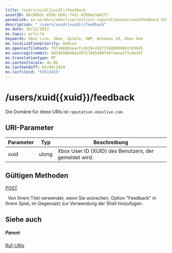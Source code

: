 ```yaml
---
title: /users/xuid({xuid})/feedback
assetID: 86c9663c-650b-bb0c-743c-8280ee3a82f7
permalink: en-us/docs/xboxlive/rest/uri-reputationusersxuidfeedback.html
description: " /users/xuid({xuid})/feedback"
ms.date: 10/12/2017
ms.topic: article
keywords: Xbox Live, Xbox, Spiele, UWP, Windows 10, Xbox One
ms.localizationpriority: medium
ms.openlocfilehash: 7bf186091eacfcdb39c41bf256000990613d3685
ms.sourcegitcommit: b034650b684a767274d5d88746faeea373c8e34f
ms.translationtype: MT
ms.contentlocale: de-DE
ms.lasthandoff: 03/06/2019
ms.locfileid: "57613415"
---
```

# <a name="usersxuidxuidfeedback"></a>/users/xuid({xuid})/feedback
 
Die Domäne für diese URIs ist `reputation.xboxlive.com`.
 
<a id="ID4EW"></a>

 
## <a name="uri-parameters"></a>URI-Parameter
 
| Parameter| Typ| Beschreibung| 
| --- | --- | --- | 
| xuid| ulong| Xbox User ID (XUID) des Benutzers, der gemeldet wird.| 
  
<a id="ID4EZB"></a>

 
## <a name="valid-methods"></a>Gültigen Methoden

[POST](uri-reputationusersxuidfeedbackpost.md)

&nbsp;&nbsp;Von Ihrem Titel verwendet, wenn Sie wünschen, Option "Feedback" in Ihrem Spiel, im Gegensatz zur Verwendung der Shell hinzufügen.
 
<a id="ID4EDC"></a>

 
## <a name="see-also"></a>Siehe auch
 
<a id="ID4EFC"></a>

 
##### <a name="parent"></a>Parent 

[Ruf-URIs](atoc-reference-reputation.md)

   